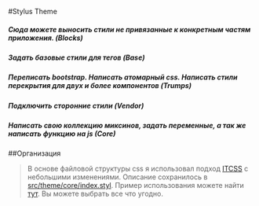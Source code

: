 #Stylus Theme

##### Сюда можете выносить стили не привязанные к конкретным частям приложения. (Blocks)
##### Задать базовые стили для тегов (Base)
##### Переписать bootstrap. Написать атомарный css. Написать стили перекрытия для двух и более компонентов (Trumps)
##### Подключить сторонние стили (Vendor)
##### Написать свою коллекцию миксинов, задать переменные, а так же написать функцию на js (Core)

##Организация
> В основе файловой структуры css я использовал подход 
> [ITCSS](https://www.xfive.co/blog/itcss-scalable-maintainable-css-architecture/) с
> небольшими изменениями. Описание сохранилось в 
> [src/theme/core/index.styl](../src/theme/index.styl).
> Пример использования можете найти [тут](https://github.com/53c701d/stylus-theme).
> Вы можете выбрать все что угодно.
